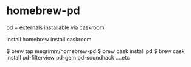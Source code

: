 # homebrew-pd
pd + externals installable via caskroom


install homebrew
install caskroom

$ brew tap megrimm/homebrew-pd
$ brew cask install pd
$ brew cask install pd-filterview pd-gem pd-soundhack ....etc
